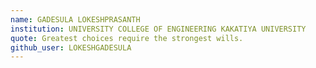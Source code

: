 ```yaml
---
name: GADESULA LOKESHPRASANTH
institution: UNIVERSITY COLLEGE OF ENGINEERING KAKATIYA UNIVERSITY
quote: Greatest choices require the strongest wills.
github_user: LOKESHGADESULA
---
```

